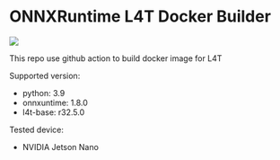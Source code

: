 # ONNXRuntime L4T Docker Builder
[<img src="https://img.shields.io/badge/ghcr.io-images-informational.svg?logo=docker">](https://github.com/leng-yue/onnxruntime-l4t/packages)

This repo use github action to build docker image for L4T

Supported version:
- python: 3.9
- onnxuntime: 1.8.0
- l4t-base: r32.5.0

Tested device:
- NVIDIA Jetson Nano
